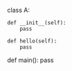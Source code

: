 class A:

    def __init__(self):
        pass

    def hello(self):
        pass


def main():
    pass   
